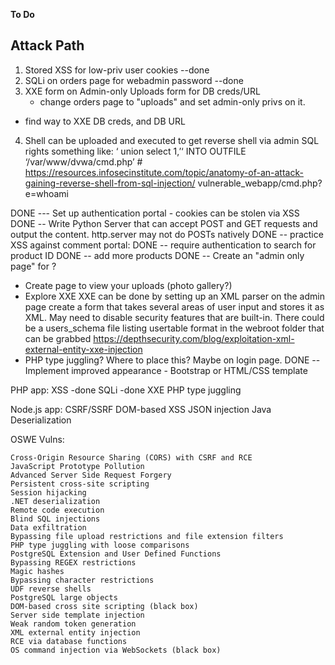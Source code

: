 **To Do**

Attack Path
----------------
1. Stored XSS for low-priv user cookies --done
2. SQLi on orders page for webadmin password --done
3. XXE form on Admin-only Uploads form for DB creds/URL
	- change orders page to "uploads" and set admin-only privs on it.
- find way to XXE DB creds, and DB URL
4. Shell can be uploaded and executed to get reverse shell via admin SQL rights
	something like:
        ‘ union select 1,’‘ INTO OUTFILE ‘/var/www/dvwa/cmd.php’ #
	https://resources.infosecinstitute.com/topic/anatomy-of-an-attack-gaining-reverse-shell-from-sql-injection/
	vulnerable_webapp/cmd.php?e=whoami        

DONE --- Set up  authentication portal
				- cookies can be stolen via XSS
DONE -- Write Python Server that can accept POST and GET requests and output the content. http.server may not do POSTs natively
DONE -- practice XSS against comment portal:
DONE -- require authentication to search for product ID
DONE -- add more products
DONE -- Create an "admin only page" for ?
- Create page to view your uploads (photo gallery?)
- Explore XXE
	XXE can be done by setting up an XML parser on the admin page
	create a form that takes several areas of user input
	and stores it as XML.  May need to disable security features that are built-in.
	There could be a users_schema file listing usertable format in the webroot folder that can be grabbed
	https://depthsecurity.com/blog/exploitation-xml-external-entity-xxe-injection
- PHP type juggling?  Where to place this? Maybe on login page.
DONE -- Implement improved appearance - Bootstrap or HTML/CSS template

PHP app:
XSS -done
SQLi -done
XXE
PHP type juggling

Node.js app:
CSRF/SSRF
DOM-based XSS
JSON injection
Java Deserialization

OSWE Vulns:

    Cross-Origin Resource Sharing (CORS) with CSRF and RCE
    JavaScript Prototype Pollution
    Advanced Server Side Request Forgery
    Persistent cross-site scripting
    Session hijacking
    .NET deserialization
    Remote code execution
    Blind SQL injections
    Data exfiltration
    Bypassing file upload restrictions and file extension filters
    PHP type juggling with loose comparisons
    PostgreSQL Extension and User Defined Functions
    Bypassing REGEX restrictions
    Magic hashes
    Bypassing character restrictions
    UDF reverse shells
    PostgreSQL large objects
    DOM-based cross site scripting (black box)
    Server side template injection
    Weak random token generation
    XML external entity injection
    RCE via database functions
    OS command injection via WebSockets (black box)
